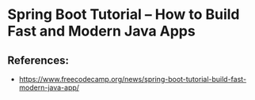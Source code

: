 # Spring Boot Tutorial – How to Build Fast and Modern Java Apps


## References:
- https://www.freecodecamp.org/news/spring-boot-tutorial-build-fast-modern-java-app/